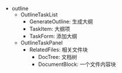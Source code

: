 - outline
    - OutlineTaskList
        - GenerateOutline: 生成大纲
        - TaskItem: 大纲项
        - TaskForm: 添加大纲
    - OutlineTaskPanel
        - RelatedFiles: 相关文件块
            - DocTree: 文档树
            - DocumentBlock: 一个文件内容块